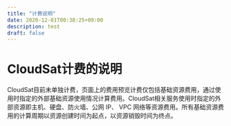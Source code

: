```yaml
---
title: "计费说明"
date: 2020-12-01T00:38:25+09:00
description: test
draft: false
---
```



# CloudSat计费的说明

CloudSat目前未单独计费，页面上的费用预览计费仅包括基础资源费用，通过使用时指定的外部基础资源使用情况计算费用。CloudSat相关服务使用时指定的外部资源即主机、硬盘、防火墙、公网 IP、 VPC 网络等资源费用。所有基础资源费用的计算周期以资源创建时间为起点，以资源销毁时间为终点。